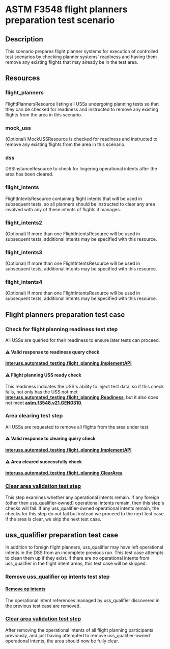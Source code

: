 # ASTM F3548 flight planners preparation test scenario

## Description

This scenario prepares flight planner systems for execution of controlled test scenarios by checking planner systems' readiness and having them remove any existing flights that may already be in the test area.

## Resources

### flight_planners

FlightPlannersResource listing all USSs undergoing planning tests so that they can be checked for readiness and instructed to remove any existing flights from the area in this scenario.

### mock_uss

(Optional) MockUSSResource is checked for readiness and instructed to remove any existing flights from the area in this scenario.

### dss

DSSInstanceResource to check for lingering operational intents after the area has been cleared.

### flight_intents

FlightIntentsResource containing flight intents that will be used in subsequent tests, so all planners should be instructed to clear any area involved with any of these intents of flights it manages.

### flight_intents2

(Optional) If more than one FlightIntentsResource will be used in subsequent tests, additional intents may be specified with this resource.

### flight_intents3

(Optional) If more than one FlightIntentsResource will be used in subsequent tests, additional intents may be specified with this resource.

### flight_intents4

(Optional) If more than one FlightIntentsResource will be used in subsequent tests, additional intents may be specified with this resource.

## Flight planners preparation test case

### Check for flight planning readiness test step

All USSs are queried for their readiness to ensure later tests can proceed.

#### ⚠️ Valid response to readiness query check

**[interuss.automated_testing.flight_planning.ImplementAPI](../../../requirements/interuss/automated_testing/flight_planning.md)**

#### ⚠️ Flight planning USS ready check

This readiness indicates the USS's ability to inject test data, so if this check fails, not only has the USS not met **[interuss.automated_testing.flight_planning.Readiness](../../../requirements/interuss/automated_testing/flight_planning.md)**, but it also does not meet **[astm.f3548.v21.GEN0310](../../../requirements/astm/f3548/v21.md)**.

### Area clearing test step

All USSs are requested to remove all flights from the area under test.

#### ⚠️ Valid response to clearing query check

**[interuss.automated_testing.flight_planning.ImplementAPI](../../../requirements/interuss/automated_testing/flight_planning.md)**

#### ⚠️ Area cleared successfully check

**[interuss.automated_testing.flight_planning.ClearArea](../../../requirements/interuss/automated_testing/flight_planning.md)**

### [Clear area validation test step](clear_area_validation.md)

This step examines whether any operational intents remain.  If any foreign (other than uss_qualifier-owned) operational intents remain, then this step's checks will fail.  If any uss_qualifier-owned operational intents remain, the checks for this step do not fail but instead we proceed to the next test case.  If the area is clear, we skip the next test case.

## uss_qualifier preparation test case

In addition to foreign flight planners, uss_qualifier may have left operational intents in the DSS from an incomplete previous run.  This test case attempts to clean them up if they exist.  If there are no operational intents from uss_qualifier in the flight intent areas, this test case will be skipped.

### Remove uss_qualifier op intents test step

#### [Remove op intents](./dss/clean_workspace.md)

The operational intent references managed by uss_qualifier discovered in the previous test case are removed.

### [Clear area validation test step](clear_area_validation.md)

After removing the operational intents of all flight planning participants previously, and just having attempted to remove uss_qualifier-owned operational intents, the area should now be fully clear.
